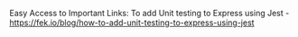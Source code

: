 Easy Access to Important Links:
To add Unit testing to Express using Jest - https://fek.io/blog/how-to-add-unit-testing-to-express-using-jest 
